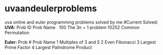 # uvaandeulerproblems
uva online and euler programming problems solved by me
#Current Solved:
  **UVA:**
  Prob ID	Prob Name &nbsp;
  100		The 3n + 1 problem
  10252		Common Permutation
  
  
  **Euler:**
  Prob #	Prob Name
  1			Multiples of 3 and 5
  2			Even Fibonacci
  3			Largest Prime Factor
  4			Largest Palindrome Product
